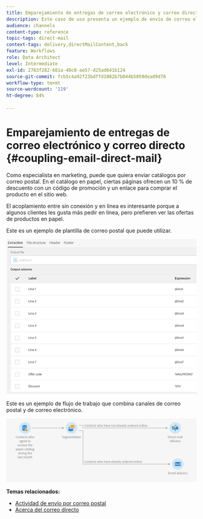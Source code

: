 ```yaml
---
title: Emparejamiento de entregas de correo electrónico y correo directo
description: Este caso de uso presenta un ejemplo de envío de correo electrónico y correo postal desde un flujo de trabajo.
audience: channels
content-type: reference
topic-tags: direct-mail
context-tags: delivery,directMailContent,back
feature: Workflows
role: Data Architect
level: Intermediate
exl-id: 2783f282-681a-40c0-ae57-d25ad641b124
source-git-commit: fcb5c4a92f23bdffd1082b7b044b5859dead9d70
workflow-type: tm+mt
source-wordcount: '119'
ht-degree: 84%

---
```


# Emparejamiento de entregas de correo electrónico y correo directo {#coupling-email-direct-mail}

Como especialista en marketing, puede que quiera enviar catálogos por correo postal. En el catálogo en papel, ciertas páginas ofrecen un 10 % de descuento con un código de promoción y un enlace para comprar el producto en el sitio web.

El acoplamiento entre sin conexión y en línea es interesante porque a algunos clientes les gusta más pedir en línea, pero prefieren ver las ofertas de productos en papel.

Este es un ejemplo de plantilla de correo postal que puede utilizar.

![](assets/direct_mail_9.png)

Este es un ejemplo de flujo de trabajo que combina canales de correo postal y de correo electrónico.

![](assets/direct_mail_10.png)

**Temas relacionados:**

* [Actividad de envío por correo postal](../../automating/using/direct-mail-delivery.md)
* [Acerca del correo directo](../../channels/using/about-direct-mail.md)
